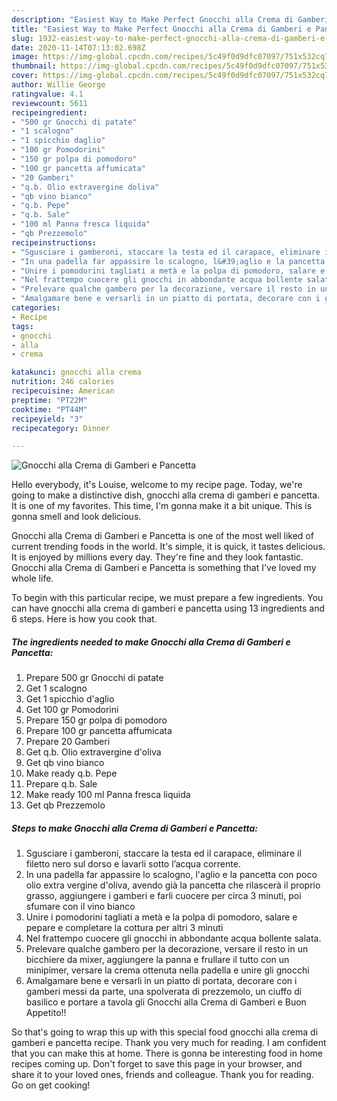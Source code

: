 ```yaml
---
description: "Easiest Way to Make Perfect Gnocchi alla Crema di Gamberi e Pancetta"
title: "Easiest Way to Make Perfect Gnocchi alla Crema di Gamberi e Pancetta"
slug: 1932-easiest-way-to-make-perfect-gnocchi-alla-crema-di-gamberi-e-pancetta
date: 2020-11-14T07:13:02.698Z
image: https://img-global.cpcdn.com/recipes/5c49f0d9dfc07097/751x532cq70/gnocchi-alla-crema-di-gamberi-e-pancetta-recipe-main-photo.jpg
thumbnail: https://img-global.cpcdn.com/recipes/5c49f0d9dfc07097/751x532cq70/gnocchi-alla-crema-di-gamberi-e-pancetta-recipe-main-photo.jpg
cover: https://img-global.cpcdn.com/recipes/5c49f0d9dfc07097/751x532cq70/gnocchi-alla-crema-di-gamberi-e-pancetta-recipe-main-photo.jpg
author: Willie George
ratingvalue: 4.1
reviewcount: 5611
recipeingredient:
- "500 gr Gnocchi di patate"
- "1 scalogno"
- "1 spicchio daglio"
- "100 gr Pomodorini"
- "150 gr polpa di pomodoro"
- "100 gr pancetta affumicata"
- "20 Gamberi"
- "q.b. Olio extravergine doliva"
- "qb vino bianco"
- "q.b. Pepe"
- "q.b. Sale"
- "100 ml Panna fresca liquida"
- "qb Prezzemolo"
recipeinstructions:
- "Sgusciare i gamberoni, staccare la testa ed il carapace, eliminare il filetto nero sul dorso e lavarli sotto l’acqua corrente."
- "In una padella far appassire lo scalogno, l&#39;aglio e la pancetta con poco olio extra vergine d&#39;oliva, avendo già la pancetta che rilascerà il proprio grasso, aggiungere i gamberi e farli cuocere per circa 3 minuti, poi sfumare con il vino bianco"
- "Unire i pomodorini tagliati a metà e la polpa di pomodoro, salare e pepare e completare la cottura per altri 3 minuti"
- "Nel frattempo cuocere gli gnocchi in abbondante acqua bollente salata."
- "Prelevare qualche gambero per la decorazione, versare il resto in un bicchiere da mixer, aggiungere la panna e frullare il tutto con un minipimer, versare la crema ottenuta nella padella e unire gli gnocchi"
- "Amalgamare bene e versarli in un piatto di portata, decorare con i gamberi messi da parte, una spolverata di prezzemolo, un ciuffo di basilico e portare a tavola gli Gnocchi alla Crema di Gamberi e Buon Appetito!!"
categories:
- Recipe
tags:
- gnocchi
- alla
- crema

katakunci: gnocchi alla crema 
nutrition: 246 calories
recipecuisine: American
preptime: "PT22M"
cooktime: "PT44M"
recipeyield: "3"
recipecategory: Dinner

---
```



![Gnocchi alla Crema di Gamberi e Pancetta](https://img-global.cpcdn.com/recipes/5c49f0d9dfc07097/751x532cq70/gnocchi-alla-crema-di-gamberi-e-pancetta-recipe-main-photo.jpg)

Hello everybody, it's Louise, welcome to my recipe page. Today, we're going to make a distinctive dish, gnocchi alla crema di gamberi e pancetta. It is one of my favorites. This time, I'm gonna make it a bit unique. This is gonna smell and look delicious.

Gnocchi alla Crema di Gamberi e Pancetta is one of the most well liked of current trending foods in the world. It's simple, it is quick, it tastes delicious. It is enjoyed by millions every day. They're fine and they look fantastic. Gnocchi alla Crema di Gamberi e Pancetta is something that I've loved my whole life.




To begin with this particular recipe, we must prepare a few ingredients. You can have gnocchi alla crema di gamberi e pancetta using 13 ingredients and 6 steps. Here is how you cook that.

<!--inarticleads1-->

##### The ingredients needed to make Gnocchi alla Crema di Gamberi e Pancetta:

1. Prepare 500 gr Gnocchi di patate
1. Get 1 scalogno
1. Get 1 spicchio d&#39;aglio
1. Get 100 gr Pomodorini
1. Prepare 150 gr polpa di pomodoro
1. Prepare 100 gr pancetta affumicata
1. Prepare 20 Gamberi
1. Get q.b. Olio extravergine d&#39;oliva
1. Get qb vino bianco
1. Make ready q.b. Pepe
1. Prepare q.b. Sale
1. Make ready 100 ml Panna fresca liquida
1. Get qb Prezzemolo




<!--inarticleads2-->

##### Steps to make Gnocchi alla Crema di Gamberi e Pancetta:

1. Sgusciare i gamberoni, staccare la testa ed il carapace, eliminare il filetto nero sul dorso e lavarli sotto l’acqua corrente.
1. In una padella far appassire lo scalogno, l&#39;aglio e la pancetta con poco olio extra vergine d&#39;oliva, avendo già la pancetta che rilascerà il proprio grasso, aggiungere i gamberi e farli cuocere per circa 3 minuti, poi sfumare con il vino bianco
1. Unire i pomodorini tagliati a metà e la polpa di pomodoro, salare e pepare e completare la cottura per altri 3 minuti
1. Nel frattempo cuocere gli gnocchi in abbondante acqua bollente salata.
1. Prelevare qualche gambero per la decorazione, versare il resto in un bicchiere da mixer, aggiungere la panna e frullare il tutto con un minipimer, versare la crema ottenuta nella padella e unire gli gnocchi
1. Amalgamare bene e versarli in un piatto di portata, decorare con i gamberi messi da parte, una spolverata di prezzemolo, un ciuffo di basilico e portare a tavola gli Gnocchi alla Crema di Gamberi e Buon Appetito!!




So that's going to wrap this up with this special food gnocchi alla crema di gamberi e pancetta recipe. Thank you very much for reading. I am confident that you can make this at home. There is gonna be interesting food in home recipes coming up. Don't forget to save this page in your browser, and share it to your loved ones, friends and colleague. Thank you for reading. Go on get cooking!
